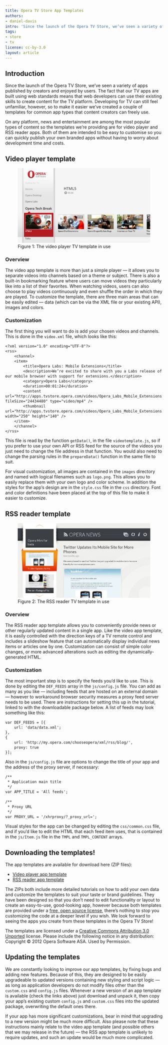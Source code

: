 ```yaml
---
title: Opera TV Store App Templates
authors:
- daniel-davis
intro: 'Since the launch of the Opera TV Store, we’ve seen a variety of apps published by creators and enjoyed by users. The fact that our TV apps are built using web standards means that web developers can use their existing skills to create content for the TV platform. Developing for TV can still feel unfamiliar, however, so to make it easier we’ve created a couple of templates for common types of apps that content creators can freely use.'
tags:
- store
- tv
license: cc-by-3.0
layout: article
---
```


## Introduction

Since the launch of the Opera TV Store, we’ve seen a variety of apps published by creators and enjoyed by users. The fact that our TV apps are built using web standards means that web developers can use their existing skills to create content for the TV platform. Developing for TV can still feel unfamiliar, however, so to make it easier we’ve created a couple of templates for common app types that content creators can freely use.

On any platform, news and entertainment are among the most popular types of content so the templates we’re providing are for video player and RSS reader apps. Both of them are intended to be easy to customise so you can quickly publish your own branded apps without having to worry about development time and costs.

## Video player template

<figure id="figure-1">
	<img src="/articles/opera-tv-store-app-templates/video-app-template.jpg" alt="Screenshot showing the video player TV app in use">
	<figcaption markdown="span">Figure 1: The video player TV template in use</figcaption>
</figure>

### Overview

The video app template is more than just a simple player — it allows you to separate videos into channels based on a theme or subject. There is also a built-in bookmarking feature where users can move videos they particularly like into a list of their favorites. When watching videos, users can also choose to play videos continuously and even shuffle the order in which they are played. To customize the template, there are three main areas that can be easily edited — data (which can be via the XML file or your existing API), images and colors.

### Customization

The first thing you will want to do is add your chosen videos and channels. This is done in the `video.xml` file, which looks like this:

	<?xml version="1.0" encoding="UTF-8"?>
	<rss>
		<channel>
		<item>
			<title>Opera Labs: Mobile Extensions</title>
			<description>We’re excited to share with you a Labs release of our mobile browser with support for extensions.</description>
			<category>Opera Labs</category>
			<duration>00:01:24</duration>
			<content url="http://apps.tvstore.opera.com/videos/Opera_Labs_Mobile_Extensions.mp4" fileSize="24434480" type="video/mp4" />
			<thumbnail url="http://apps.tvstore.opera.com/videos/Opera_Labs_Mobile_Extensions.jpg" width="250" height="140" />
		</item>
		</channel>
	</rss>

This file is read by the function `getData()`, in the file `videotemplate.js`, so if you prefer to use your own API or RSS feed for the source of the videos you just need to change the file address in that function. You would also need to change the parsing rules in the `prepareData()` function in the same file to suit.

For visual customization, all images are contained in the `images` directory and named with logical filenames such as `logo.png`. This allows you to easily replace them with your own logo and color scheme. In addition the styles for the app’s design are in the `style.css` file in the `css` directory. Font and color definitions have been placed at the top of this file to make it easier to customize.

## RSS reader template

<figure id="figure-2">
	<img src="/articles/opera-tv-store-app-templates/rss-app-template.jpg" alt="Screenshot showing the RSS reader TV app in use">
	<figcaption markdown="span">Figure 2: The RSS reader TV template in use</figcaption>
</figure>

### Overview

The RSS reader app template allows you to conveniently provide news or other regularly updated content in a single app. Like the video app template, it is easily controlled with the direction keys of a TV remote control and includes a slideshow feature that can automatically display individual news items or articles one by one. Customization can consist of simple color changes, or more advanced alterations such as editing the dynamically-generated HTML.

### Customization

The most important step is to specify the feeds you’d like to use. This is done by editing the `DEF_FEEDS` array in the `js/config.js` file. You can add as many as you like — including feeds that are hosted on an external domain — however to workaround browser security measures a proxy feed server needs to be used. There are instructions for setting this up in the tutorial, linked to with the downloadable package below. A list of feeds may look something like this:

	var DEF_FEEDS = [{
		url: 'data/data.xml';
	},
	{
		url: 'http://my.opera.com/chooseopera/xml/rss/blog/',
		proxy: true
	}];

Also in the `js/config.js` file are options to change the title of your app and the address of the proxy server, if necessary:

	/**
	 * Application main title
	 */
	var APP_TITLE = 'All feeds';

	/**
	 * Proxy URL
	 */
	var PROXY_URL = '/xhrproxy/?_proxy_url=';

Visual styles for the app can be changed by editing the `css/common.css` file, and if you’d like to edit the HTML that each feed item uses, that is contained in the `js/Item.js` file in the `TMPL` and `TMPL_CONTENT` arrays.

## Downloading the templates!

The app templates are available for download here (ZIP files):

- [Video player app template][3]
- [RSS reader app template][4]

[3]: http://apps.tvstore.opera.com/templates/videotemplate.zip
[4]: http://apps.tvstore.opera.com/templates/rssreader.zip

The ZIPs both include more detailed tutorials on how to add your own data and customize the templates to suit your taste or brand guidelines. They have been designed so that you don’t need to edit functionality or layout to create an easy-to-use, good-looking app, however because both templates are provided under a [free, open source license][5], there’s nothing to stop you customizing the code at a deeper level if you wish. We look forward to seeing the apps you create from these templates in the Opera TV Store!

[5]: http://creativecommons.org/licenses/by/3.0/

The templates are licensed under a [Creative Commons Attribution 3.0 Unported][6] license. Please include the following notice in any distribution: Copyright © 2012 Opera Software ASA. Used by Permission.

[6]: http://creativecommons.org/licenses/by/3.0/

## Updating the templates

We are constantly looking to improve our app templates, by fixing bugs and adding new features. Because of this, they are designed to be easily upgradeable to updated versions containing new styling and script logic — as long as application developers do not modify files other than the `custom.css` and `config.js` files. Whenever a new version of an app template is available (check the links above) just download and unpack it, then copy your app’s existing custom `config.js` and `custom.css` files into the updated package, overwriting the default ones there.

If your app has more significant customizations, bear in mind that upgrading to a new version might be much more difficult. Also please note that these instructions mainly relate to the video app template (and possible others that we may release in the future) — the RSS app template is unlikely to require updates, and such an update would be much more complicated.
